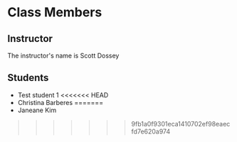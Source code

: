 # Class Members

## Instructor

The instructor's name is Scott Dossey

## Students

* Test student 1
<<<<<<< HEAD
* Christina Barberes
=======
* Janeane Kim
>>>>>>> 9fb1a0f9301eca1410702ef98eaecfd7e620a974
